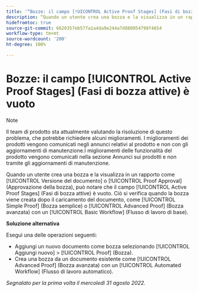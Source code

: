 ```yaml
---
title: '“Bozze: il campo [!UICONTROL Active Proof Stages] (Fasi di bozza attive) è vuoto”'
description: “Quando un utente crea una bozza e la visualizza in un rapporto come [!UICONTROL Versione del documento] o [!UICONTROL Proof Approval] (Approvazione della bozza), può notare che il campo [!UICONTROL Active Proof Stages] (Fasi di bozza attive) è vuoto”. Ciò si verifica quando la bozza viene creata dopo il caricamento del documento, come [!UICONTROL Simple Proof] (Bozza semplice) o [!UICONTROL Advanced Proof] (Bozza avanzata) con un [!UICONTROL Basic Workflow] (Flusso di lavoro di base).
hidefromtoc: true
source-git-commit: 6620357eb577a1a4da9e244a7d880054798f4654
workflow-type: tm+mt
source-wordcount: '200'
ht-degree: 100%

---
```



# Bozze: il campo [!UICONTROL Active Proof Stages] (Fasi di bozza attive) è vuoto

<!-- This Known Issue is on the TOC for both Workfront and Workfront Proof. Article created by request.-->

>[!NOTE]
>
>Il team di prodotto sta attualmente valutando la risoluzione di questo problema, che potrebbe richiedere alcuni miglioramenti. I miglioramenti dei prodotti vengono comunicati negli annunci relativi al prodotto e non con gli aggiornamenti di manutenzione.I miglioramenti delle funzionalità del prodotto vengono comunicati nella sezione Annunci sui prodotti e non tramite gli aggiornamenti di manutenzione.

Quando un utente crea una bozza e la visualizza in un rapporto come [!UICONTROL Versione del documento] o [!UICONTROL Proof Approval] (Approvazione della bozza), può notare che il campo [!UICONTROL Active Proof Stages] (Fasi di bozza attive) è vuoto. Ciò si verifica quando la bozza viene creata dopo il caricamento del documento, come [!UICONTROL Simple Proof] (Bozza semplice) o [!UICONTROL Advanced Proof] (Bozza avanzata) con un [!UICONTROL Basic Workflow] (Flusso di lavoro di base).

**Soluzione alternativa**

Esegui una delle operazioni seguenti:

* Aggiungi un nuovo documento come bozza selezionando [!UICONTROL Aggiungi nuovo] > [!UICONTROL Proof] (Bozza).
* Crea una bozza da un documento esistente come [!UICONTROL Advanced Proof] (Bozza avanzata) con un [!UICONTROL Automated Workflow] (Flusso di lavoro automatico).

_Segnalato per la prima volta il mercoledì 31 agosto 2022._

